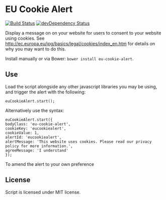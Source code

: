 # EU Cookie Alert

[![Build Status](https://travis-ci.org/agilepixel/eu-cookie-alert.svg)](https://travis-ci.org/agilepixel/eu-cookie-alert)
[![devDependency Status](https://david-dm.org/agilepixel/eu-cookie-alert/dev-status.svg)](https://david-dm.org/agilepixel/eu-cookie-alert#info=devDependencies)


Display a message on on your website for users to consent to your website using cookies. See http://ec.europa.eu/ipg/basics/legal/cookies/index_en.htm for details on why you may want to do this.

Install manually or via Bower: `bower install eu-cookie-alert`.

## Use

Load the script alongside any other javascript libraries you may be using, and trigger the alert with the following:

    euCookieAlert.start();

Alternatively use the syntax:

    euCookieAlert.start({
    bodyClass: 'eu-cookie-alert',
    cookieKey: 'eucookiealert',
    cookieValue: 1,
    alertId: 'eucookiealert',
    alertMessage: 'This website uses cookies. Please read our privacy policy for more information.',
    agreeMessage: 'I understand'
    });

To amend the alert to your own preference

## License

Script is licensed under MIT license.
